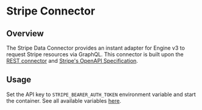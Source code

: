 # Stripe Connector

## Overview

The Stripe Data Connector provides an instant adapter for Engine v3 to request Stripe resources via GraphQL. This connector is built upon the [REST connector](https://github.com/hasura/ndc-rest) and [Stripe's OpenAPI Specification](https://github.com/stripe/openapi).

## Usage

Set the API key to `STRIPE_BEARER_AUTH_TOKEN` environment variable and start the container. See all available variables [here](https://github.com/hasura/ndc-stripe#environment-variables).
